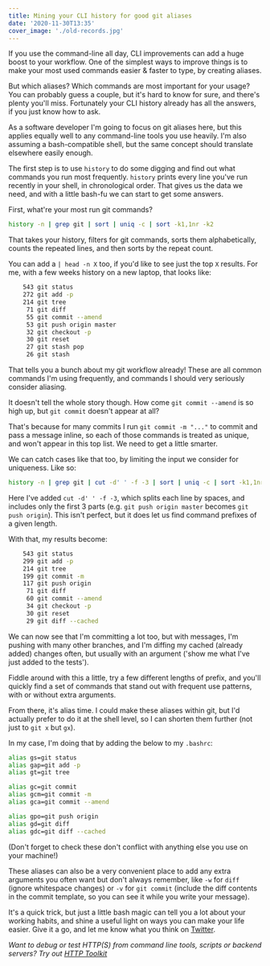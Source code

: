 ```yaml
---
title: Mining your CLI history for good git aliases
date: '2020-11-30T13:35'
cover_image: './old-records.jpg'
---
```


If you use the command-line all day, CLI improvements can add a huge boost to your workflow. One of the simplest ways to improve things is to make your most used commands easier & faster to type, by creating aliases.

But which aliases? Which commands are most important for your usage? You can probably guess a couple, but it's hard to know for sure, and there's plenty you'll miss. Fortunately your CLI history already has all the answers, if you just know how to ask.

As a software developer I'm going to focus on git aliases here, but this applies equally well to any command-line tools you use heavily. I'm also assuming a bash-compatible shell, but the same concept should translate elsewhere easily enough.

The first step is to use `history` to do some digging and find out what commands you run most frequently. `history` prints every line you've run recently in your shell, in chronological order. That gives us the data we need, and with a little bash-fu we can start to get some answers.

First, what're your most run git commands?

```bash
history -n | grep git | sort | uniq -c | sort -k1,1nr -k2
```

That takes your history, filters for git commands, sorts them alphabetically, counts the repeated lines, and then sorts by the repeat count.

You can add a `| head -n X` too, if you'd like to see just the top `X` results. For me, with a few weeks history on a new laptop, that looks like:

```bash
    543 git status
    272 git add -p
    214 git tree
     71 git diff
     55 git commit --amend
     53 git push origin master
     32 git checkout -p
     30 git reset
     27 git stash pop
     26 git stash
```

That tells you a bunch about my git workflow already! These are all common commands I'm using frequently, and commands I should very seriously consider aliasing.

It doesn't tell the whole story though. How come `git commit --amend` is so high up, but `git commit` doesn't appear at all?

That's because for many commits I run `git commit -m "..."` to commit and pass a message inline, so each of those commands is treated as unique, and won't appear in this top list. We need to get a little smarter.

We can catch cases like that too, by limiting the input we consider for uniqueness. Like so:

```bash
history -n | grep git | cut -d' ' -f -3 | sort | uniq -c | sort -k1,1nr -k2
```

Here I've added `cut -d' ' -f -3`, which splits each line by spaces, and includes only the first 3 parts (e.g. `git push origin master` becomes `git push origin`). This isn't perfect, but it does let us find command prefixes of a given length.

With that, my results become:

```bash
    543 git status
    299 git add -p
    214 git tree
    199 git commit -m
    117 git push origin
     71 git diff
     60 git commit --amend
     34 git checkout -p
     30 git reset
     29 git diff --cached
```

We can now see that I'm committing a lot too, but with messages, I'm pushing with many other branches, and I'm diffing my cached (already added) changes often, but usually with an argument ('show me what I've just added to the tests').

Fiddle around with this a little, try a few different lengths of prefix, and you'll quickly find a set of commands that stand out with frequent use patterns, with or without extra arguments.

From there, it's alias time. I could make these aliases within git, but I'd actually prefer to do it at the shell level, so I can shorten them further (not just to `git x` but `gx`).

In my case, I'm doing that by adding the below to my `.bashrc`:

```bash
alias gs=git status
alias gap=git add -p
alias gt=git tree

alias gc=git commit
alias gcm=git commit -m
alias gca=git commit --amend

alias gpo=git push origin
alias gd=git diff
alias gdc=git diff --cached
```

(Don't forget to check these don't conflict with anything else you use on your machine!)

These aliases can also be a very convenient place to add any extra arguments you often want but don't always remember, like `-w` for `diff` (ignore whitespace changes) or `-v` for `git commit` (include the diff contents in the commit template, so you can see it while you write your message).

It's a quick trick, but just a little bash magic can tell you a lot about your working habits, and shine a useful light on ways you can make your life easier. Give it a go, and let me know what you think on [Twitter](https://twitter.com/pimterry).

_Want to debug or test HTTP(S) from command line tools, scripts or backend servers? Try out [HTTP Toolkit](https://httptoolkit.com)_
